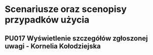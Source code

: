 # Scenariusze oraz scenopisy przypadków użycia

## PU017 Wyświetlenie szczegółów zgłoszonej uwagi - Kornelia Kołodziejska
